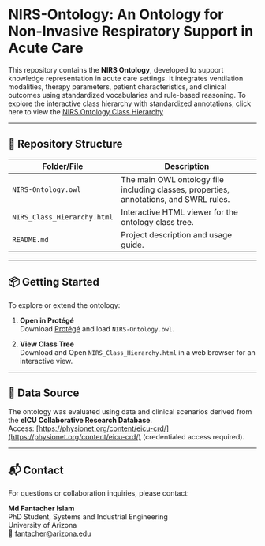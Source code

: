# NIRS-Ontology: An Ontology for Non-Invasive Respiratory Support in Acute Care 

This repository contains the **NIRS Ontology**, developed to support knowledge representation in acute care settings. It integrates ventilation modalities, therapy parameters, patient characteristics, and clinical outcomes using standardized vocabularies and rule-based reasoning. To explore the interactive class hierarchy with standardized annotations, click here to view the [NIRS Ontology Class Hierarchy](https://info531_healthcare_project.github.io/NIRS-Ontology/NIRS_Class_Hierarchy.html)

---

## 📁 Repository Structure

| Folder/File | Description |
|-------------|-------------|
| `NIRS-Ontology.owl` | The main OWL ontology file including classes, properties, annotations, and SWRL rules. |
| `NIRS_Class_Hierarchy.html` | Interactive HTML viewer for the ontology class tree. |
| `README.md` | Project description and usage guide. |

---

## 📦 Getting Started

To explore or extend the ontology:

1. **Open in Protégé**  
   Download [Protégé](https://protege.stanford.edu/) and load `NIRS-Ontology.owl`.

2. **View Class Tree**  
   Download and Open `NIRS_Class_Hierarchy.html` in a web browser for an interactive view.

---

## 🧬 Data Source
The ontology was evaluated using data and clinical scenarios derived from the **eICU Collaborative Research Database**.  
Access: [https://physionet.org/content/eicu-crd/](https://physionet.org/content/eicu-crd/) (credentialed access required).

---

## 📬 Contact
For questions or collaboration inquiries, please contact:

**Md Fantacher Islam**  
PhD Student, Systems and Industrial Engineering  
University of Arizona  
📧 fantacher@arizona.edu

